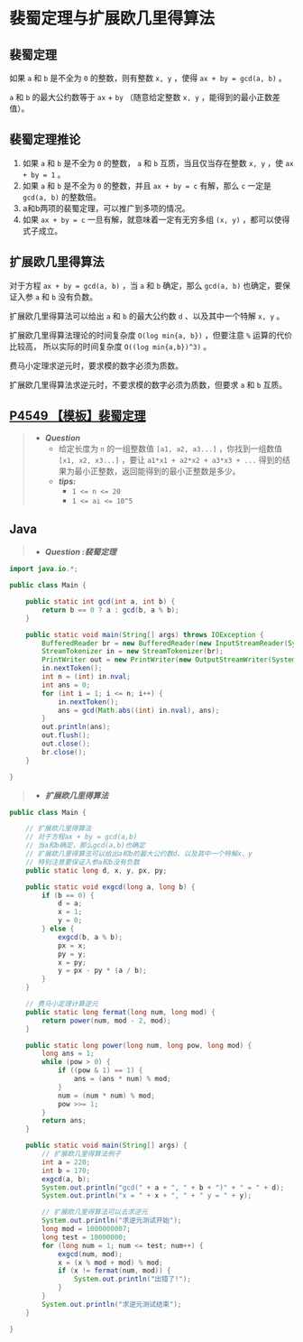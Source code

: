 # 裴蜀定理与扩展欧几里得算法

## 裴蜀定理

如果 `a` 和 `b` 是不全为 `0` 的整数，则有整数 `x, y` ，使得 `ax + by = gcd(a, b)` 。

`a` 和 `b` 的最大公约数等于 `ax` + `by` （随意给定整数 `x, y` ，能得到的最小正数差值）。

## 裴蜀定理推论

1. 如果 `a` 和 `b` 是不全为 `0` 的整数， `a` 和 `b` 互质，当且仅当存在整数 `x, y` ，使 `ax + by = 1` 。
2. 如果 `a` 和 `b` 是不全为 `0` 的整数，并且 `ax + by = c` 有解，那么 `c` 一定是 `gcd(a, b)` 的整数倍。
3. a和b两项的裴蜀定理，可以推广到多项的情况。
4. 如果 `ax + by = c` 一旦有解，就意味着一定有无穷多组 `(x, y)` ，都可以使得式子成立。

## 扩展欧几里得算法

对于方程 `ax + by = gcd(a, b)` ，当 `a` 和 `b` 确定，那么 `gcd(a, b)` 也确定，要保证入参 `a` 和 `b` 没有负数。

扩展欧几里得算法可以给出 `a` 和 `b` 的最大公约数 `d` 、以及其中一个特解 `x, y` 。

扩展欧几里得算法理论的时间复杂度 `O(log min{a, b})` ，但要注意 `%` 运算的代价比较高，
所以实际的时间复杂度 `O((log min{a,b})^3)` 。

费马小定理求逆元时，要求模的数字必须为质数。

扩展欧几里得算法求逆元时，不要求模的数字必须为质数，但要求 `a` 和 `b` 互质。

## [P4549 【模板】裴蜀定理](https://www.luogu.com.cn/problem/P4549)

> - ***Question***
>   - 给定长度为 `n` 的一组整数值 `[a1, a2, a3...]` ，你找到一组数值 `[x1, x2, x3...]` ，要让 `a1*x1 + a2*x2 + a3*x3 + ...` 得到的结果为最小正整数，返回能得到的最小正整数是多少。
>   - ***tips:***
>     - `1 <= n <= 20`
>     - `1 <= ai <= 10^5`

## Java

> - ***Question :裴蜀定理***

```java
import java.io.*;

public class Main {

    public static int gcd(int a, int b) {
        return b == 0 ? a : gcd(b, a % b);
    }

    public static void main(String[] args) throws IOException {
        BufferedReader br = new BufferedReader(new InputStreamReader(System.in));
        StreamTokenizer in = new StreamTokenizer(br);
        PrintWriter out = new PrintWriter(new OutputStreamWriter(System.out));
        in.nextToken();
        int n = (int) in.nval;
        int ans = 0;
        for (int i = 1; i <= n; i++) {
            in.nextToken();
            ans = gcd(Math.abs((int) in.nval), ans);
        }
        out.println(ans);
        out.flush();
        out.close();
        br.close();
    }

}
```

> - ***扩展欧几里得算法***

```java
public class Main {

    // 扩展欧几里得算法
    // 对于方程ax + by = gcd(a,b)
    // 当a和b确定，那么gcd(a,b)也确定
    // 扩展欧几里得算法可以给出a和b的最大公约数d、以及其中一个特解x、y
    // 特别注意要保证入参a和b没有负数
    public static long d, x, y, px, py;

    public static void exgcd(long a, long b) {
        if (b == 0) {
            d = a;
            x = 1;
            y = 0;
        } else {
            exgcd(b, a % b);
            px = x;
            py = y;
            x = py;
            y = px - py * (a / b);
        }
    }

    // 费马小定理计算逆元
    public static long fermat(long num, long mod) {
        return power(num, mod - 2, mod);
    }

    public static long power(long num, long pow, long mod) {
        long ans = 1;
        while (pow > 0) {
            if ((pow & 1) == 1) {
                ans = (ans * num) % mod;
            }
            num = (num * num) % mod;
            pow >>= 1;
        }
        return ans;
    }

    public static void main(String[] args) {
        // 扩展欧几里得算法例子
        int a = 220;
        int b = 170;
        exgcd(a, b);
        System.out.println("gcd(" + a + ", " + b + ")" + " = " + d);
        System.out.println("x = " + x + ", " + " y = " + y);

        // 扩展欧几里得算法可以去求逆元
        System.out.println("求逆元测试开始");
        long mod = 1000000007;
        long test = 10000000;
        for (long num = 1; num <= test; num++) {
            exgcd(num, mod);
            x = (x % mod + mod) % mod;
            if (x != fermat(num, mod)) {
                System.out.println("出错了!");
            }
        }
        System.out.println("求逆元测试结束");
    }

}
```
